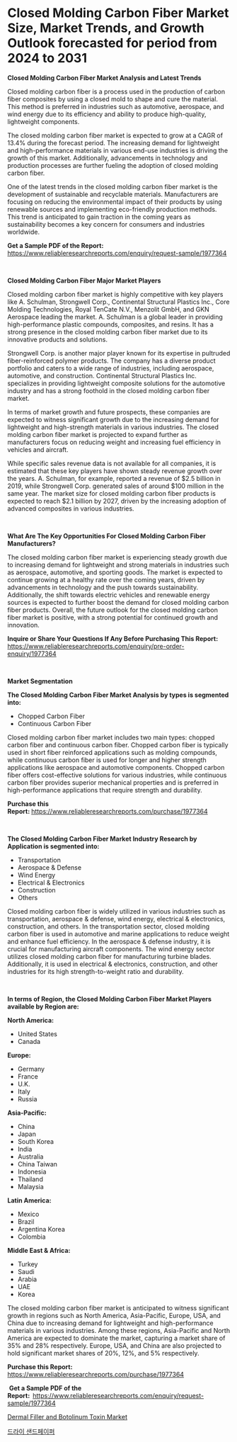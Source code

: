 <p><h1>Closed Molding Carbon Fiber Market Size, Market Trends, and Growth Outlook forecasted for period from 2024 to 2031</h1></p><p><strong>Closed Molding Carbon Fiber Market Analysis and Latest Trends</strong></p>
<p><p>Closed molding carbon fiber is a process used in the production of carbon fiber composites by using a closed mold to shape and cure the material. This method is preferred in industries such as automotive, aerospace, and wind energy due to its efficiency and ability to produce high-quality, lightweight components.</p><p>The closed molding carbon fiber market is expected to grow at a CAGR of 13.4% during the forecast period. The increasing demand for lightweight and high-performance materials in various end-use industries is driving the growth of this market. Additionally, advancements in technology and production processes are further fueling the adoption of closed molding carbon fiber.</p><p>One of the latest trends in the closed molding carbon fiber market is the development of sustainable and recyclable materials. Manufacturers are focusing on reducing the environmental impact of their products by using renewable sources and implementing eco-friendly production methods. This trend is anticipated to gain traction in the coming years as sustainability becomes a key concern for consumers and industries worldwide.</p></p>
<p><strong>Get a Sample PDF of the Report:&nbsp;</strong> <a href="https://www.reliableresearchreports.com/enquiry/request-sample/1977364">https://www.reliableresearchreports.com/enquiry/request-sample/1977364</a></p>
<p>&nbsp;</p>
<p><strong>Closed Molding Carbon Fiber Major Market Players</strong></p>
<p><p>Closed molding carbon fiber market is highly competitive with key players like A. Schulman, Strongwell Corp., Continental Structural Plastics Inc., Core Molding Technologies, Royal TenCate N.V., Menzolit GmbH, and GKN Aerospace leading the market. A. Schulman is a global leader in providing high-performance plastic compounds, composites, and resins. It has a strong presence in the closed molding carbon fiber market due to its innovative products and solutions.</p><p>Strongwell Corp. is another major player known for its expertise in pultruded fiber-reinforced polymer products. The company has a diverse product portfolio and caters to a wide range of industries, including aerospace, automotive, and construction. Continental Structural Plastics Inc. specializes in providing lightweight composite solutions for the automotive industry and has a strong foothold in the closed molding carbon fiber market.</p><p>In terms of market growth and future prospects, these companies are expected to witness significant growth due to the increasing demand for lightweight and high-strength materials in various industries. The closed molding carbon fiber market is projected to expand further as manufacturers focus on reducing weight and increasing fuel efficiency in vehicles and aircraft.</p><p>While specific sales revenue data is not available for all companies, it is estimated that these key players have shown steady revenue growth over the years. A. Schulman, for example, reported a revenue of $2.5 billion in 2019, while Strongwell Corp. generated sales of around $100 million in the same year. The market size for closed molding carbon fiber products is expected to reach $2.1 billion by 2027, driven by the increasing adoption of advanced composites in various industries.</p></p>
<p>&nbsp;</p>
<p><strong>What Are The Key Opportunities For Closed Molding Carbon Fiber Manufacturers?</strong></p>
<p><p>The closed molding carbon fiber market is experiencing steady growth due to increasing demand for lightweight and strong materials in industries such as aerospace, automotive, and sporting goods. The market is expected to continue growing at a healthy rate over the coming years, driven by advancements in technology and the push towards sustainability. Additionally, the shift towards electric vehicles and renewable energy sources is expected to further boost the demand for closed molding carbon fiber products. Overall, the future outlook for the closed molding carbon fiber market is positive, with a strong potential for continued growth and innovation.</p></p>
<p><strong>Inquire or Share Your Questions If Any Before Purchasing This Report:</strong> <a href="https://www.reliableresearchreports.com/enquiry/pre-order-enquiry/1977364">https://www.reliableresearchreports.com/enquiry/pre-order-enquiry/1977364</a></p>
<p>&nbsp;</p>
<p><strong>Market Segmentation</strong></p>
<p><strong>The Closed Molding Carbon Fiber Market Analysis by types is segmented into:</strong></p>
<p><ul><li>Chopped Carbon Fiber</li><li>Continuous Carbon Fiber</li></ul></p>
<p><p>Closed molding carbon fiber market includes two main types: chopped carbon fiber and continuous carbon fiber. Chopped carbon fiber is typically used in short fiber reinforced applications such as molding compounds, while continuous carbon fiber is used for longer and higher strength applications like aerospace and automotive components. Chopped carbon fiber offers cost-effective solutions for various industries, while continuous carbon fiber provides superior mechanical properties and is preferred in high-performance applications that require strength and durability.</p></p>
<p><strong>Purchase this Report:&nbsp;</strong><a href="https://www.reliableresearchreports.com/purchase/1977364">https://www.reliableresearchreports.com/purchase/1977364</a></p>
<p>&nbsp;</p>
<p><strong>The Closed Molding Carbon Fiber Market Industry Research by Application is segmented into:</strong></p>
<p><ul><li>Transportation</li><li>Aerospace & Defense</li><li>Wind Energy</li><li>Electrical & Electronics</li><li>Construction</li><li>Others</li></ul></p>
<p><p>Closed molding carbon fiber is widely utilized in various industries such as transportation, aerospace & defense, wind energy, electrical & electronics, construction, and others. In the transportation sector, closed molding carbon fiber is used in automotive and marine applications to reduce weight and enhance fuel efficiency. In the aerospace & defense industry, it is crucial for manufacturing aircraft components. The wind energy sector utilizes closed molding carbon fiber for manufacturing turbine blades. Additionally, it is used in electrical & electronics, construction, and other industries for its high strength-to-weight ratio and durability.</p></p>
<p>&nbsp;</p>
<p><strong>In terms of Region, the Closed Molding Carbon Fiber Market Players available by Region are:</strong></p>
<p>
    <p> <strong> North America: </strong>
        <ul>
            <li>United States</li>
            <li>Canada</li>
        </ul>
        </p> 
    <p> <strong> Europe: </strong>
        <ul>
            <li>Germany</li>
            <li>France</li>
            <li>U.K.</li>
            <li>Italy</li>
            <li>Russia</li>
        </ul>
        </p> 
    <p> <strong> Asia-Pacific: </strong>
        <ul>
            <li>China</li>
            <li>Japan</li>
            <li>South Korea</li>
            <li>India</li>
            <li>Australia</li>
            <li>China Taiwan</li>
            <li>Indonesia</li>
            <li>Thailand</li>
            <li>Malaysia</li>
        </ul>
        </p> 
    <p> <strong> Latin America: </strong>
        <ul>
            <li>Mexico</li>
            <li>Brazil</li>
            <li>Argentina Korea</li>
            <li>Colombia</li>
        </ul>
        </p> 
    <p> <strong> Middle East & Africa: </strong>
        <ul>
            <li>Turkey</li>
            <li>Saudi</li>
            <li>Arabia</li>
            <li>UAE</li>
            <li>Korea</li>
        </ul>
    </p>
    </p>
<p><p>The closed molding carbon fiber market is anticipated to witness significant growth in regions such as North America, Asia-Pacific, Europe, USA, and China due to increasing demand for lightweight and high-performance materials in various industries. Among these regions, Asia-Pacific and North America are expected to dominate the market, capturing a market share of 35% and 28% respectively. Europe, USA, and China are also projected to hold significant market shares of 20%, 12%, and 5% respectively.</p></p>
<p><strong>Purchase this Report: </strong><a href="https://www.reliableresearchreports.com/purchase/1977364">https://www.reliableresearchreports.com/purchase/1977364</a></p>
<p>&nbsp;<strong>Get a Sample PDF of the Report:&nbsp;&nbsp;</strong><a href="https://www.reliableresearchreports.com/enquiry/request-sample/1977364">https://www.reliableresearchreports.com/enquiry/request-sample/1977364</a></p>
<p><strong></strong></p>
<p><p><a href="https://forested-sushi-9b0.notion.site/Dermal-Filler-and-Botolinum-Toxin-Market-Offers-Provide-Insightful-Data-for-the-Time-Period-from-202-8ef6da2d22344c6e8566dd26724e7fad">Dermal Filler and Botolinum Toxin Market</a></p><p><a href="https://medium.com/@rudyswaniafgwski56664/%EA%B1%B0%EC%B9%9C-%EC%82%AC%ED%8E%98%EC%9D%B4%ED%8D%BC-%EC%8B%9C%EC%9E%A5-%EA%B2%BD%EC%9F%81-%EB%B6%84%EC%84%9D-%EC%8B%9C%EC%9E%A5-%ED%8A%B8%EB%A0%8C%EB%93%9C-%EB%B0%8F-2031%EB%85%84%EA%B9%8C%EC%A7%80-%EC%98%88%EC%83%81-43c49ee4eee6">드라이 샌드페이퍼</a></p></p>